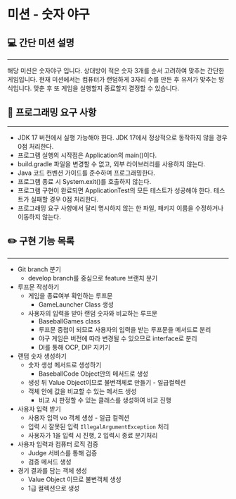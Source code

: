 # 미션 - 숫자 야구

## 💻 간단 미션 설명

---
해당 미션은 숫자야구 입니다. 상대방이 적은 숫자 3개를 순서 고려하여 맞추는 간단한 게임입니다.
현재 미션에서는 컴퓨터가 랜덤하게 3자리 수를 만든 후 유저가 맞추는 방식입니다.
맞춘 후 또 게임을 실행할지 종료할지 결정할 수 있습니다.

## 🔎 프로그래밍 요구 사항

---

- JDK 17 버전에서 실행 가능해야 한다. JDK 17에서 정상적으로 동작하지 않을 경우 0점 처리한다.
- 프로그램 실행의 시작점은 Application의 main()이다.
- build.gradle 파일을 변경할 수 없고, 외부 라이브러리를 사용하지 않는다.
- Java 코드 컨벤션 가이드를 준수하며 프로그래밍한다.
- 프로그램 종료 시 System.exit()를 호출하지 않는다.
- 프로그램 구현이 완료되면 ApplicationTest의 모든 테스트가 성공해야 한다. 테스트가 실패할 경우 0점 처리한다.
- 프로그래밍 요구 사항에서 달리 명시하지 않는 한 파일, 패키지 이름을 수정하거나 이동하지 않는다.

## ✏️ 구현 기능 목록

---

- Git branch 분기
    - develop branch를 중심으로 feature 브랜치 분기
- 루프문 작성하기
    - 게임을 종료여부 확인하는 루프문
        - GameLauncher Class 생성
    - 사용자의 입력을 받아 랜덤 숫자와 비교하는 루프문
        - BaseballGames class
        - 루프문 중첩이 되므로 사용자의 입력을 받는 루프문을 메서드로 분리
        - 야구 게임은 버전에 따라 변경될 수 있으므로 interface로 분리
        - DI를 통해 OCP, DIP 지키기
- 랜덤 숫자 생성하기
    - 숫자 생성 메서드로 생성하기
        - BaseballCode Object안의 메서드로 생성
    - 생성 뒤 Value Object이므로 불변객체로 만들기 - 일급컬렉션
    - 객체 안에 값을 비교할 수 있는 메서드 생성
        - 비교 시 판정할 수 있는 클래스를 생성하여 비교 진행
- 사용자 입력 받기
    - 사용자 입력 vo 객체 생성 - 일급 컬렉션
    - 입력 시 잘못된 입력 `IllegalArgumentException` 처리
    - 사용자가 1을 입력 시 진행, 2 입력시 종료 분기처리
- 사용자 입력과 컴퓨터 로직 검증
    - Judge 서비스를 통해 검증
    - 검증 메서드 생성
- 경기 결과를 담는 객체 생성
    - Value Object 이므로 불변객체 생성
    - 1급 컬렉션으로 생성